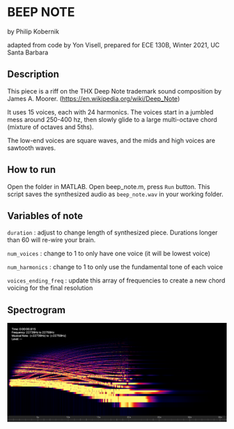 # BEEP NOTE
by Philip Kobernik

adapted from code by Yon Visell, prepared for ECE 130B, Winter 2021, UC Santa Barbara

## Description
This piece is a riff on the THX Deep Note trademark sound composition by James A. Moorer.
(https://en.wikipedia.org/wiki/Deep_Note)


It uses 15 voices, each with 24 harmonics. The voices start in a jumbled mess around 250-400 hz, then slowly glide to a large multi-octave chord (mixture of octaves and 5ths).

The low-end voices are square waves, and the mids and high voices are sawtooth waves.

## How to run
Open the folder in MATLAB. Open beep_note.m, press `Run` button. This script saves the synthesized audio as `beep_note.wav` in your working folder.

## Variables of note
`duration` : adjust to change length of synthesized piece. Durations longer than 60 will re-wire your brain.

`num_voices` : change to 1 to only have one voice (it will be lowest voice)

`num_harmonics` : change to 1 to only use the fundamental tone of each voice

`voices_ending_freq` : update this array of frequencies to create a new chord voicing for the final resolution

## Spectrogram
![Spectrogram](https://raw.githubusercontent.com/philipkobernik/beep_note/main/beep_note_spectrogram.png)
